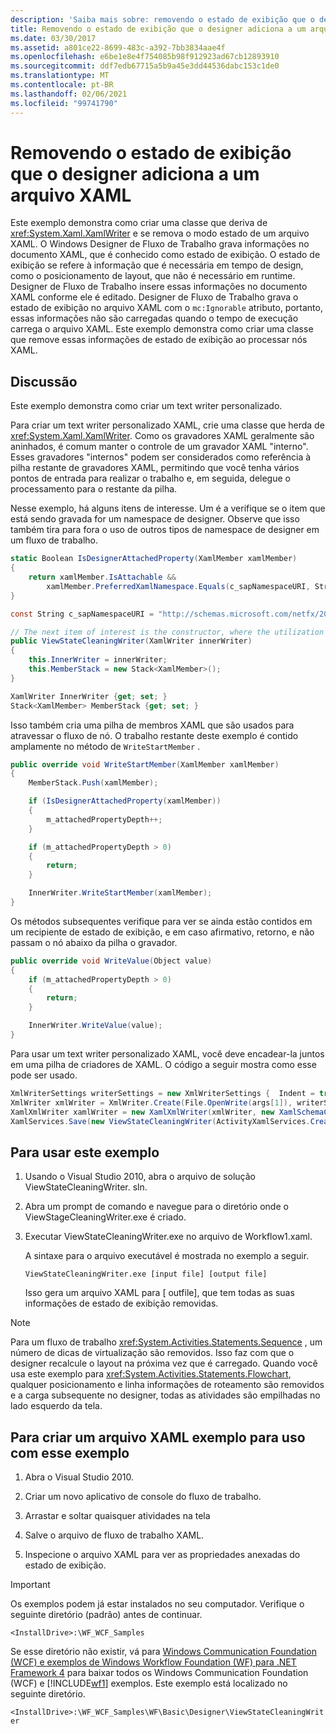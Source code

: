 ```yaml
---
description: 'Saiba mais sobre: removendo o estado de exibição que o designer adiciona a um arquivo XAML'
title: Removendo o estado de exibição que o designer adiciona a um arquivo XAML – WF
ms.date: 03/30/2017
ms.assetid: a801ce22-8699-483c-a392-7bb3834aae4f
ms.openlocfilehash: e6be1e8e4f754085b98f912923ad67cb12893910
ms.sourcegitcommit: ddf7edb67715a5b9a45e3dd44536dabc153c1de0
ms.translationtype: MT
ms.contentlocale: pt-BR
ms.lasthandoff: 02/06/2021
ms.locfileid: "99741790"
---
```

# <a name="removing-the-view-state-the-designer-adds-to-an-xaml-file"></a>Removendo o estado de exibição que o designer adiciona a um arquivo XAML

Este exemplo demonstra como criar uma classe que deriva de <xref:System.Xaml.XamlWriter> e se remova o modo estado de um arquivo XAML. O Windows Designer de Fluxo de Trabalho grava informações no documento XAML, que é conhecido como estado de exibição. O estado de exibição se refere à informação que é necessária em tempo de design, como o posicionamento de layout, que não é necessário em runtime. Designer de Fluxo de Trabalho insere essas informações no documento XAML conforme ele é editado. Designer de Fluxo de Trabalho grava o estado de exibição no arquivo XAML com o `mc:Ignorable` atributo, portanto, essas informações não são carregadas quando o tempo de execução carrega o arquivo XAML. Este exemplo demonstra como criar uma classe que remove essas informações de estado de exibição ao processar nós XAML.

## <a name="discussion"></a>Discussão

Este exemplo demonstra como criar um text writer personalizado.

Para criar um text writer personalizado XAML, crie uma classe que herda de <xref:System.Xaml.XamlWriter>. Como os gravadores XAML geralmente são aninhados, é comum manter o controle de um gravador XAML "interno". Esses gravadores "internos" podem ser considerados como referência à pilha restante de gravadores XAML, permitindo que você tenha vários pontos de entrada para realizar o trabalho e, em seguida, delegue o processamento para o restante da pilha.

Nesse exemplo, há alguns itens de interesse. Um é a verifique se o item que está sendo gravada for um namespace de designer. Observe que isso também tira para fora o uso de outros tipos de namespace de designer em um fluxo de trabalho.

```csharp
static Boolean IsDesignerAttachedProperty(XamlMember xamlMember)
{
    return xamlMember.IsAttachable &&
        xamlMember.PreferredXamlNamespace.Equals(c_sapNamespaceURI, StringComparison.OrdinalIgnoreCase);
}

const String c_sapNamespaceURI = "http://schemas.microsoft.com/netfx/2009/xaml/activities/presentation";

// The next item of interest is the constructor, where the utilization of the inner XAML writer is seen.
public ViewStateCleaningWriter(XamlWriter innerWriter)
{
    this.InnerWriter = innerWriter;
    this.MemberStack = new Stack<XamlMember>();
}

XamlWriter InnerWriter {get; set; }
Stack<XamlMember> MemberStack {get; set; }
```

Isso também cria uma pilha de membros XAML que são usados para atravessar o fluxo de nó. O trabalho restante deste exemplo é contido amplamente no método de `WriteStartMember` .

```csharp
public override void WriteStartMember(XamlMember xamlMember)
{
    MemberStack.Push(xamlMember);

    if (IsDesignerAttachedProperty(xamlMember))
    {
        m_attachedPropertyDepth++;
    }

    if (m_attachedPropertyDepth > 0)
    {
        return;
    }

    InnerWriter.WriteStartMember(xamlMember);
}
```

Os métodos subsequentes verifique para ver se ainda estão contidos em um recipiente de estado de exibição, e em caso afirmativo, retorno, e não passam o nó abaixo da pilha o gravador.

```csharp
public override void WriteValue(Object value)
{
    if (m_attachedPropertyDepth > 0)
    {
        return;
    }

    InnerWriter.WriteValue(value);
}
```

Para usar um text writer personalizado XAML, você deve encadear-la juntos em uma pilha de criadores de XAML. O código a seguir mostra como esse pode ser usado.

```csharp
XmlWriterSettings writerSettings = new XmlWriterSettings {  Indent = true };
XmlWriter xmlWriter = XmlWriter.Create(File.OpenWrite(args[1]), writerSettings);
XamlXmlWriter xamlWriter = new XamlXmlWriter(xmlWriter, new XamlSchemaContext());
XamlServices.Save(new ViewStateCleaningWriter(ActivityXamlServices.CreateBuilderWriter(xamlWriter)), ab);
```

## <a name="to-use-this-sample"></a>Para usar este exemplo

1. Usando o Visual Studio 2010, abra o arquivo de solução ViewStateCleaningWriter. sln.

2. Abra um prompt de comando e navegue para o diretório onde o ViewStageCleaningWriter.exe é criado.

3. Executar ViewStateCleaningWriter.exe no arquivo de Workflow1.xaml.

   A sintaxe para o arquivo executável é mostrada no exemplo a seguir.

   ```console
   ViewStateCleaningWriter.exe [input file] [output file]
   ```

   Isso gera um arquivo XAML para \[ outfile], que tem todas as suas informações de estado de exibição removidas.

> [!NOTE]
> Para um fluxo de trabalho <xref:System.Activities.Statements.Sequence> , um número de dicas de virtualização são removidos. Isso faz com que o designer recalcule o layout na próxima vez que é carregado. Quando você usa este exemplo para <xref:System.Activities.Statements.Flowchart>, qualquer posicionamento e linha informações de roteamento são removidos e a carga subsequente no designer, todas as atividades são empilhadas no lado esquerdo da tela.

## <a name="to-create-a-sample-xaml-file-for-use-with-this-sample"></a>Para criar um arquivo XAML exemplo para uso com esse exemplo

1. Abra o Visual Studio 2010.

2. Criar um novo aplicativo de console do fluxo de trabalho.

3. Arrastar e soltar quaisquer atividades na tela

4. Salve o arquivo de fluxo de trabalho XAML.

5. Inspecione o arquivo XAML para ver as propriedades anexadas do estado de exibição.

> [!IMPORTANT]
> Os exemplos podem já estar instalados no seu computador. Verifique o seguinte diretório (padrão) antes de continuar.
>
> `<InstallDrive>:\WF_WCF_Samples`
>
> Se esse diretório não existir, vá para [Windows Communication Foundation (WCF) e exemplos de Windows Workflow Foundation (WF) para .NET Framework 4](https://www.microsoft.com/download/details.aspx?id=21459) para baixar todos os Windows Communication Foundation (WCF) e [!INCLUDE[wf1](../../../../includes/wf1-md.md)] exemplos. Este exemplo está localizado no seguinte diretório.
>
> `<InstallDrive>:\WF_WCF_Samples\WF\Basic\Designer\ViewStateCleaningWriter`
